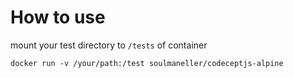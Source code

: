 # How to use

mount your test directory to `/tests` of container

```
docker run -v /your/path:/test soulmaneller/codeceptjs-alpine
```
